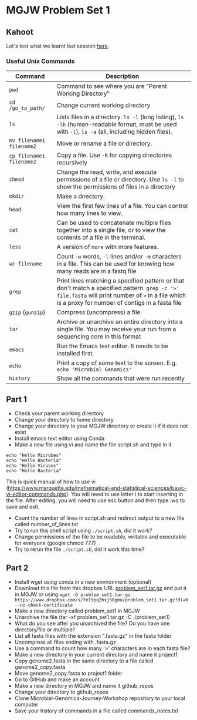 # MGJW Problem Set 1

## Kahoot
Let's test what we learnt last session [here](https://play.kahoot.it/v2/lobby?quizId=86abc674-602a-44a7-b7af-98bebbe396a6).
### Useful Unix Commands

| Command                     | Description                              |
| --------------------------- | ---------------------------------------- |
| `pwd`   | Command to see where you are "Parent Working Directory" |
| `cd /go_to_path/`    | Change current working directory |
| `ls`    | Lists files in a directory. `ls -l` (long listing), `ls -lh` (human-readable format, must be used with `-l`), `ls -a` (all, including hidden files). |
| `mv filename1 filename2`    | Move or rename a file or directory.  |
| `cp filename1 filename2`    | Copy a file. Use `-R` for copying directories recursively         |
| `chmod` | Change the read, write, and execute permissions of a file or directory. Use `ls -l` to show the permissions of files in a directory |
| `mkdir` | Make a directory.                         |
| `head`            | View the first few lines of a file.  You can control how many lines to view. |
| `cat`             | Can be used to concatenate multiple files together into a single file, or to view the contents of a file in the terminal. |
| `less`            | A version of `more` with more features.                      |
| `wc filename`              | Count `-w` words, `-l` lines and/or `-m` characters in a file. This can be used for knowing how many reads are in a fastq file   |
| `grep`            | Print lines matching a specified pattern or that don't match a specified pattern. `grep -c '>' file.fasta` will print number of `>` in a file which is a proxy for number of contigs in a fasta file |
| `gzip` (`gunzip`) | Compress (uncompress) a file.                                |
| `tar`             | Archive or unarchive an entire directory into a single file. You may receive your run from a sequencing core in this format |
| `emacs`           | Run the Emacs text editor. It needs to be installed first.                |
| `echo`            | Print a copy of some text to the screen. E.g. `echo 'Microbial Genomics'` |
| `history` | Show all the commands that were run recently |

## Part 1
* Check your parent working directory
* Change your directory to home directory
* Change your directory to your MGJW directory or create it if it does not exist
* Install emacs text editor using Conda
* Make a new file using vi and name the file script.sh and type in it
```
echo "Hello Microbes"
echo "Hello Bacteria"
echo "Hello Viruses"
echo "Hello Bacteria"
```
This is quick manual of how to use vi (https://www.marquette.edu/mathematical-and-statistical-sciences/basic-vi-editor-commands.php). You will need to use letter i to start inserting in the file. After editing, you will need to use esc button and then type :wq to save and exit.
* Count the number of lines in script.sh and redirect output to a new file called number_of_lines.txt
* Try to run this shell script using `./script.sh`, did it work?
* Change permissions of the file to be readable, writable and executable for everyone (google chmod 777)
* Try to rerun the file `./script.sh`, did it work this time?

## Part 2
* Install wget using conda in a new environment (optional)
* Download this file from this dropbox URL [problem_set1.tar.gz](https://www.dropbox.com/s/fel9pq2hxj58gmo/problem_set1.tar.gz?dl=0) and put it in MGJW or using `wget -O problem_set1.tar.gz https://www.dropbox.com/s/fel9pq2hxj58gmo/problem_set1.tar.gz?dl=0 --no-check-certificate`
* Make a new directory called problem_set1 in MGJW
* Unarchive the file (tar -xf problem_set1.tar.gz -C ./problem_set1)
* What do you see after you unarchived the file? Do you have one directory/file or multiple?
* List all fasta files with the extension ".fasta.gz" in the fasta folder
* Uncompress all files ending with .fasta.gz
* Use a command to count how many '>' characters are in each fasta file?
* Make a new directory in your current directory and name it project1
* Copy genome2.fasta in the same directory to a file called genome2_copy.fasta
* Move genome2_copy.fasta to project1 folder
* Go to GitHub and make an account
* Make a new directory in MGJW and name it github_repos
* Change your directory to github_repos
* Clone Microbial-Genomics-Journey-Workshop repository to your local computer
* Save your history of commands in a file called commands_notes.txt
